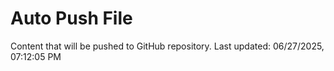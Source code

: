# Auto Push File

Content that will be pushed to GitHub repository.
Last updated: 06/27/2025, 07:12:05 PM